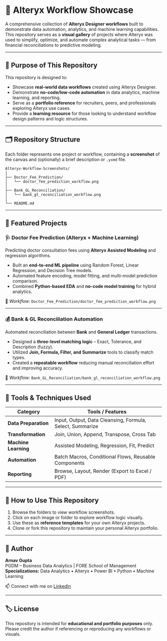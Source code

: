 # 🧠 Alteryx Workflow Showcase

A comprehensive collection of **Alteryx Designer workflows** built to demonstrate data automation, analytics, and machine learning capabilities.  
This repository serves as a **visual gallery** of projects where Alteryx was used to simplify, optimize, and automate complex analytical tasks — from financial reconciliations to predictive modeling.

---

## 🎯 Purpose of This Repository

This repository is designed to:
- Showcase **real-world data workflows** created using Alteryx Designer.  
- Demonstrate **no-code/low-code automation** in data analytics, machine learning, and reporting.  
- Serve as a **portfolio reference** for recruiters, peers, and professionals exploring Alteryx use cases.  
- Provide a **learning resource** for those looking to understand workflow design patterns and logic structures.

---

## 🗂 Repository Structure

Each folder represents one project or workflow, containing a **screenshot** of the canvas and (optionally) a brief description or `.yxmd` file.

```
Alteryx-Workflow-Screenshots/
│
├── Doctor_Fee_Prediction/
│   └── doctor_fee_prediction_workflow.png
│
├── Bank_GL_Reconciliation/
│   └── bank_gl_reconciliation_workflow.png
│
└── README.md
```

---

## 💼 Featured Projects

### 🩺 Doctor Fee Prediction (Alteryx + Machine Learning)
Predicting doctor consultation fees using **Alteryx Assisted Modeling** and regression algorithms.
- Built an **end-to-end ML pipeline** using Random Forest, Linear Regression, and Decision Tree models.  
- Automated feature encoding, model fitting, and multi-model prediction comparison.  
- Combined **Python-based EDA** and **no-code model training** for hybrid analytics.  

📸 *Workflow:* `Doctor_Fee_Prediction/doctor_fee_prediction_workflow.png`

---

### 💰 Bank & GL Reconciliation Automation
Automated reconciliation between **Bank** and **General Ledger** transactions.
- Designed a **three-level matching logic** – Exact, Tolerance, and Description (fuzzy).  
- Utilized **Join, Formula, Filter, and Summarize** tools to classify match types.  
- Created a **repeatable workflow** reducing manual reconciliation effort and improving accuracy.  

📸 *Workflow:* `Bank_GL_Reconciliation/bank_gl_reconciliation_workflow.png`

---

## 🧩 Tools & Techniques Used

| Category | Tools / Features |
|-----------|------------------|
| **Data Preparation** | Input, Output, Data Cleansing, Formula, Select, Summarize |
| **Transformation** | Join, Union, Append, Transpose, Cross Tab |
| **Machine Learning** | Assisted Modeling, Regression, Fit, Predict |
| **Automation** | Batch Macros, Conditional Flows, Reusable Components |
| **Reporting** | Browse, Layout, Render (Export to Excel / PDF) |

---

## 🚀 How to Use This Repository

1. Browse the folders to view workflow screenshots.  
2. Click on each image or folder to explore workflow logic visually.  
3. Use these as **reference templates** for your own Alteryx projects.  
4. Clone or fork this repository to maintain your personal Alteryx portfolio.

---

## 👤 Author

**Arnav Gupta**  
PGDM – Business Data Analytics | FORE School of Management  
**Specializations:** Data Analytics • Alteryx • Power BI • Python • Machine Learning  

📫 Connect with me on [LinkedIn](https://www.linkedin.com/in/arnav-gupta-7a3034278/)

---

## 🏷️ License

This repository is intended for **educational and portfolio purposes** only.  
Please credit the author if referencing or reproducing any workflows or visuals.
